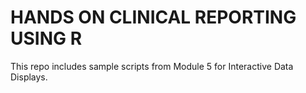# **HANDS ON CLINICAL REPORTING USING R**

This repo includes sample scripts from Module 5 for Interactive Data Displays.
